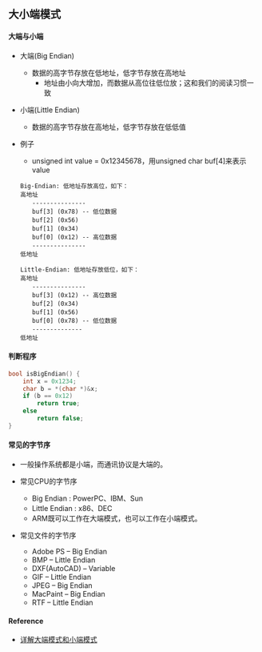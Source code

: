 ## 大小端模式

#### 大端与小端
* 大端(Big Endian)
    * 数据的高字节存放在低地址，低字节存放在高地址
        * 地址由小向大增加，而数据从高位往低位放；这和我们的阅读习惯一致
* 小端(Little Endian)
    * 数据的高字节存放在高地址，低字节存放在低低值

* 例子
    * unsigned int value = 0x12345678，用unsigned char buf[4]来表示value
    ```
    Big-Endian: 低地址存放高位，如下：
    高地址
    　　---------------
    　　buf[3] (0x78) -- 低位数据
    　　buf[2] (0x56)
    　　buf[1] (0x34)
    　　buf[0] (0x12) -- 高位数据
    　　---------------
    低地址

    Little-Endian: 低地址存放低位，如下：
    高地址
    　　---------------
    　　buf[3] (0x12) -- 高位数据
    　　buf[2] (0x34)
    　　buf[1] (0x56)
    　　buf[0] (0x78) -- 低位数据
    　　--------------
    低地址
    ```

#### 判断程序
``` c++
bool isBigEndian() {
    int x = 0x1234;
    char b = *(char *)&x;
    if (b == 0x12)
        return true;
    else
        return false;
}
```

#### 常见的字节序
* 一般操作系统都是小端，而通讯协议是大端的。
* 常见CPU的字节序
    * Big Endian : PowerPC、IBM、Sun
    * Little Endian : x86、DEC
    * ARM既可以工作在大端模式，也可以工作在小端模式。
 
* 常见文件的字节序
    * Adobe PS – Big Endian
    * BMP – Little Endian
    * DXF(AutoCAD) – Variable
    * GIF – Little Endian
    * JPEG – Big Endian
    * MacPaint – Big Endian
    * RTF – Little Endian

#### Reference
* [详解大端模式和小端模式](https://blog.csdn.net/ce123_zhouwei/article/details/6971544)